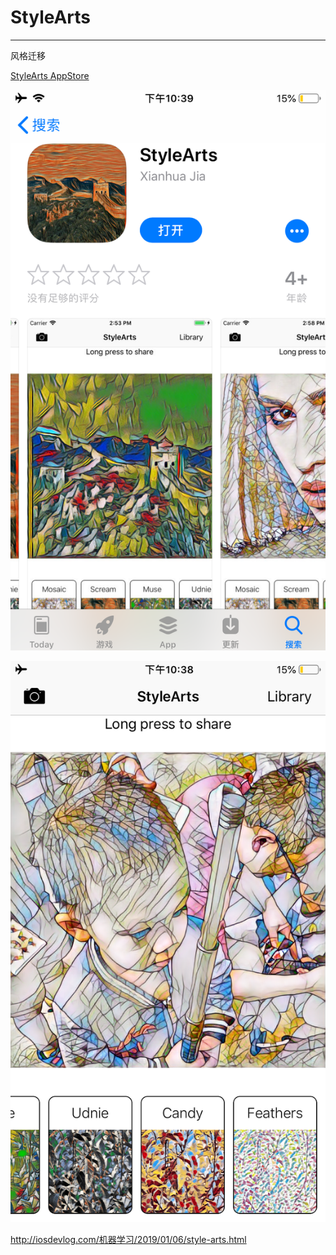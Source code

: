 # StyleArts
---

风格迁移

[StyleArts AppStore](https://itunes.apple.com/cn/app/stylearts/id1437044305?mt=8)

![appstore](./screenshoots/StyleArtsAppStore.png)

![StyleArts](./screenshoots/StyleArts.png)

<http://iosdevlog.com/机器学习/2019/01/06/style-arts.html>
